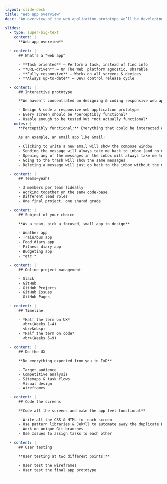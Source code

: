 ```yaml
---
layout: slide-deck
title: "Web app overview"
desc: "An overview of the web application prototype we’ll be developing this term on teams."

slides:
  - type: super-big-text
    content: |
      **Web app overview**

  - content: |
      ## What’s a “web app”

      - **Task oriented** — Perform a task, instead of find info
      - **URL-driven** — On The Web, platform agnostic, sharable
      - **Fully responsive** — Works on all screens & devices
      - **Always up-to-date** — Devs control release cycle

  - content: |
      ## Interactive prototype

      **We haven’t concentrated on designing & coding responsive web applications**

      - Design & code a responsive web application prototype
      - Every screen should be *perceptibly functional*
      - Usable enough to be tested but *not actually functional*
    notes: |
      **Perceptibly functional:** Everything that could be interacted with should do something, open panels, move to screens etc. even if they always do the same thing.

      As an example, an email app like Gmail:

      - Clicking to write a new email will show the compose window
      - Sending the message will always take me back to inbox (and no message will actually be sent)
      - Opening any of the messages in the inbox will always take me to the same message to view
      - Going to the trash will show the same messages
      - Deleting a message will just go back to the inbox without the message disappearing

  - content: |
      ## Teams—yeah!

      - 3 members per team (ideally)
      - Working together on the same code-base
      - Different lead roles
      - One final project, one shared grade

  - content: |
      ## Subject of your choice

      **As a team, pick a focused, small app to design**

      - Weather app
      - Train/bus app
      - Food diary app
      - Fitness diary app
      - Budgeting app
      - *etc.*

  - content: |
      ## Online project management

      - Slack
      - GitHub
      - GitHub Projects
      - GitHub Issues
      - GitHub Pages

  - content: |
      ## Timeline

      - *Half the term on UX*
        <br>(Weeks 1–4)
        <br>&nbsp;
      - *Half the term on code*
        <br>(Weeks 5–9)

  - content: |
      ## Do the UX

      **Do everything expected from you in IxD**

      - Target audience
      - Competitive analysis
      - Sitemaps & task flows
      - Visual design
      - Wireframes

  - content: |
      ## Code the screens

      **Code all the screens and make the app feel functional**

      - Write all the CSS & HTML for each screen
      - Use pattern libraries & Jekyll to automate away the duplicate HTML
      - Work on unique Git branches
      - Use Issues to assign tasks to each other

  - content: |
      ## User testing

      **User testing at two different points:**

      - User test the wireframes
      - User test the final app prototype

---
```

